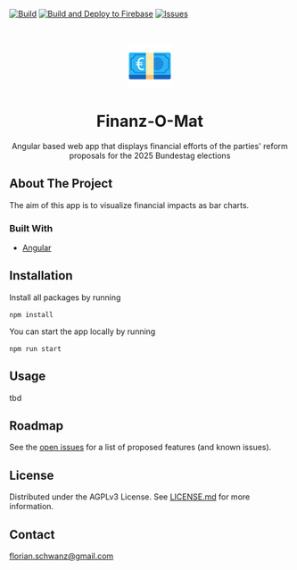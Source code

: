 [![Build](https://github.com/florianschwanz/finanz-o-mat/actions/workflows/build-app-workflow.yml/badge.svg)](https://github.com/florianschwanz/finanz-o-mat/actions/workflows/build-app-workflow.yml)
[![Build and Deploy to Firebase](https://github.com/florianschwanz/finanz-o-mat/actions/workflows/deploy-app-firebase-workflow.yml/badge.svg)](https://github.com/florianschwanz/finanz-o-mat/actions/workflows/deploy-app-firebase-workflow.yml)
[![Issues](https://img.shields.io/github/issues/florianschwanz/finanz-o-mat)](https://github.com/florianschwanz/finanz-o-mat/issues)

<br />
<p align="center">
  <a href="https://github.com/florianschwanz/finanz-o-mat">
    <img src="./logo.png" alt="Logo" height="80">
  </a>

  <h1 align="center">Finanz-O-Mat</h1>

  <p align="center">
    Angular based web app that displays financial efforts of the parties' reform proposals for the 2025 Bundestag elections
  </p>
</p>

## About The Project

The aim of this app is to visualize financial impacts as bar charts.

### Built With

- [Angular](https://angular.io/)

## Installation

Install all packages by running

```
npm install
```

You can start the app locally by running

```
npm run start
```

## Usage

tbd

## Roadmap

See the [open issues](https://github.com/florianschwanz/finanz-o-mat/issues) for a list of proposed features (and
known issues).

## License

Distributed under the AGPLv3 License. See [LICENSE.md](./LICENSE.md) for more information.

## Contact

florian.schwanz@gmail.com
